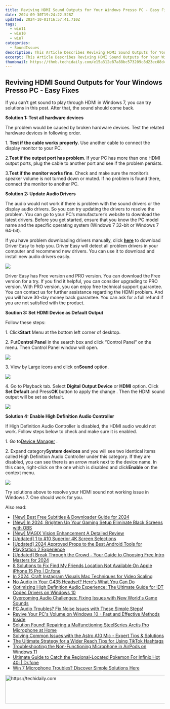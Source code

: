 ```yaml
---
title: Reviving HDMI Sound Outputs for Your Windows Presso PC - Easy Fixes
date: 2024-09-30T19:24:22.528Z
updated: 2024-10-01T16:57:41.710Z
tags:
  - win11
  - win10
  - win7
categories:
  - SoundIssues
description: This Article Describes Reviving HDMI Sound Outputs for Your Windows Presso PC - Easy Fixes
excerpt: This Article Describes Reviving HDMI Sound Outputs for Your Windows Presso PC - Easy Fixes
thumbnail: https://thmb.techidaily.com/e15a312e87a88bc573209c8d23ec08d406e2cad56bb144772919196db397e16b.jpg
---
```


## Reviving HDMI Sound Outputs for Your Windows Presso PC - Easy Fixes

If you can’t get sound to play through HDMI in Windows 7, you can try solutions in this post. After that, the sound should come back.  
  
**Solution 1: Test all hardware devices**
  
The problem would be caused by broken hardware devices. Test the related hardware devices in following order.  
  
1\. **Test if the cable works properly**. Use another cable to connect the display monitor to your PC.
  
2.**Test if the output port has problem**. If your PC has more than one HDMI output ports, plug the cable to another port and see if the problem persists.  
  
3.**Test if the monitor works fine**. Check and make sure the  monitor’s speaker volume is not turned down or muted. If no problem is found there, connect the monitor to another PC.  
  
**Solution 2: Update Audio Drivers**
  
 The audio would not work if there is problem with the sound drivers or the display audio drivers. So you can try updating the drivers to resolve the problem. You can go to your PC’s manufacturer’s website to download the latest drivers. Before you get started, ensure that you know the PC model name and the specific operating system (Windows 7 32-bit or Windows 7 64-bit).  
  
 If you have problem downloading drivers manually, click **[here](https://tools.techidaily.com/drivereasy/download/)**  to download Driver Easy to help you. Driver Easy will detect all problem drivers in your computer and recommend new drivers. You can use it to download and install new audio drivers easily.  
  
![](https://images.drivereasy.com/wp-content/uploads/2017/04/img_58f0a91831558.jpg)

 Driver Easy has Free version and PRO version. You can download the Free version for a try. If you find it helpful, you can consider upgrading to PRO version. With PRO version, you can enjoy free technical support guarantee. You can contact us for further assistance regarding the HDMI problem. And you will have 30-day money back guarantee. You can ask for a full refund if you are not satisfied with the product.  
  
**Soution 3: Set HDMI Device as Default Output**
  
 Follow these steps:  
  
 1\. Click**Start** Menu at the bottom left corner of desktop.  
  
 2\. Put**Control Panel** in the search box and click “Control Panel” on the menu. Then Control Panel window will open.

![](https://images.drivereasy.com/wp-content/uploads/2016/06/img_5774bfb775931.png)
  
 3\. View by Large icons and click on**Sound** option.

![](https://images.drivereasy.com/wp-content/uploads/2016/06/img_5774c057b2dac.png)

 4\. Go to Playback tab. Select **Digital Output Device** or **HDMI** option. Click **Set Default**  and Press**OK** button to apply the change  . Then the HDMI sound output will be set as default.  
  
![](https://images.drivereasy.com/wp-content/uploads/2016/06/img_5774c399405c3.png)
  
 **Solution 4: Enable High Definition Audio Controller**
  
 If High Definition Audio Controller is disabled, the HDMI audio would not work. Follow steps below to check and make sure it is enabled.  
  
 1\. Go to[Device Manager](https://tools.techidaily.com/drivereasy/download/) .  
  
 2\. Expand category**System devices** and you will see two identical items called High Definition Audio Controller under this category. If they are disabled, you can see there is an arrow mark next to the device name. In this case, right-click on the one which is disabled and click**Enable** on the context menu.  

![](https://images.drivereasy.com/wp-content/uploads/2016/06/img_5774c621c7e99.png)

 Try solutions above to resolve your HDMI sound not working issue in Windows 7\. One should work for you.

<ins class="adsbygoogle"
     style="display:block"
     data-ad-format="autorelaxed"
     data-ad-client="ca-pub-7571918770474297"
     data-ad-slot="1223367746"></ins>

<ins class="adsbygoogle"
     style="display:block"
     data-ad-client="ca-pub-7571918770474297"
     data-ad-slot="8358498916"
     data-ad-format="auto"
     data-full-width-responsive="true"></ins>

<span class="atpl-alsoreadstyle">Also read:</span>
<div><ul>
<li><a href="https://youtube-blog.techidaily.com/est-free-subtitles-and-downloader-guide-for-2024/"><u>[New] Best Free Subtitles & Downloader Guide for 2024</u></a></li>
<li><a href="https://screen-activity-recording.techidaily.com/new-in-2024-brighten-up-your-gaming-setup-eliminate-black-screens-with-obs/"><u>[New] In 2024, Brighten Up Your Gaming Setup Eliminate Black Screens with OBS</u></a></li>
<li><a href="https://extra-approaches.techidaily.com/new-magix-vision-enhancement-a-detailed-review/"><u>[New] MAGIX Vision Enhancement A Detailed Review</u></a></li>
<li><a href="https://fox-cloud.techidaily.com/updated-1-to-10-superior-4k-screen-selections/"><u>[Updated] 1 to #10 Superior 4K Screen Selections</u></a></li>
<li><a href="https://on-screen-recording.techidaily.com/updated-2024-approved-props-to-the-best-android-tools-for-playstation-2-experience/"><u>[Updated] 2024 Approved Props to the Best Android Tools for PlayStation 2 Experience</u></a></li>
<li><a href="https://youtube-web.techidaily.com/ed-break-through-the-crowd-your-guide-to-choosing-free-intro-masters-for-2024/"><u>[Updated] Break Through the Crowd - Your Guide to Choosing Free Intro Masters for 2024</u></a></li>
<li><a href="https://location-fake.techidaily.com/8-solutions-to-fix-find-my-friends-location-not-available-on-apple-iphone-15-pro-drfone-by-drfone-virtual-ios/"><u>8 Solutions to Fix Find My Friends Location Not Available On Apple iPhone 15 Pro | Dr.fone</u></a></li>
<li><a href="https://instagram-clips.techidaily.com/in-2024-craft-instagram-visuals-mac-techniques-for-video-scaling/"><u>In 2024, Craft Instagram Visuals Mac Techniques for Video Scaling</u></a></li>
<li><a href="https://sound-issues.techidaily.com/no-audio-in-your-g435-headset-heres-what-you-can-do/"><u>No Audio in Your G435 Headset? Here's What You Can Do</u></a></li>
<li><a href="https://sound-issues.techidaily.com/optimizing-high-definition-audio-experience-the-ultimate-guide-for-idt-codec-drivers-on-windows-10/"><u>Optimizing High Definition Audio Experience: The Ultimate Guide for IDT Codec Drivers on Windows 10</u></a></li>
<li><a href="https://sound-issues.techidaily.com/overcoming-audio-challenges-fixing-issues-with-new-worlds-game-sounds/"><u>Overcoming Audio Challenges: Fixing Issues with New World's Game Sounds</u></a></li>
<li><a href="https://sound-issues.techidaily.com/1723016257248-pc-audio-troubles-fix-noise-issues-with-these-simple-steps/"><u>PC Audio Troubles? Fix Noise Issues with These Simple Steps!</u></a></li>
<li><a href="https://sound-issues.techidaily.com/revive-your-pcs-volume-on-windows-10-fast-and-effective-methods-inside/"><u>Revive Your PC's Volume on Windows 10 - Fast and Effective Methods Inside</u></a></li>
<li><a href="https://sound-issues.techidaily.com/solution-found-repairing-a-malfunctioning-steelseries-arctis-pro-microphone-at-home/"><u>Solution Found! Repairing a Malfunctioning SteelSeries Arctis Pro Microphone at Home</u></a></li>
<li><a href="https://sound-issues.techidaily.com/solving-common-issues-with-the-astro-a10-mic-expert-tips-and-solutions/"><u>Solving Common Issues with the Astro A10 Mic - Expert Tips & Solutions</u></a></li>
<li><a href="https://tiktok-video-recordings.techidaily.com/the-ultimate-strategy-for-a-wider-reach-tips-for-using-tiktok-hashtags/"><u>The Ultimate Strategy for a Wider Reach Tips for Using TikTok Hashtags</u></a></li>
<li><a href="https://sound-issues.techidaily.com/troubleshooting-the-non-functioning-microphone-in-airpods-on-windows-11/"><u>Troubleshooting the Non-Functioning Microphone in AirPods on Windows 11</u></a></li>
<li><a href="https://android-pokemon-go.techidaily.com/ultimate-guide-to-catch-the-regional-located-pokemon-for-infinix-hot-40i-drfone-by-drfone-virtual-android/"><u>Ultimate Guide to Catch the Regional-Located Pokemon For Infinix Hot 40i | Dr.fone</u></a></li>
<li><a href="https://sound-issues.techidaily.com/win-7-microphone-troubles-discover-simple-solutions-here/"><u>Win 7 Microphone Troubles? Discover Simple Solutions Here</u></a></li>
</ul></div>

<!-- affiliate ads begin -->
<a href="https://ephamedtechinc.pxf.io/c/5597632/2137220/26400" target="_top" id="2137220">
  <img src="//a.impactradius-go.com/display-ad/26400-2137220" border="0" alt="https://techidaily.com" width="728" height="90"/>
</a>
<img height="0" width="0" src="https://ephamedtechinc.pxf.io/i/5597632/2137220/26400" style="position:absolute;visibility:hidden;" border="0" />
<!-- affiliate ads end -->


